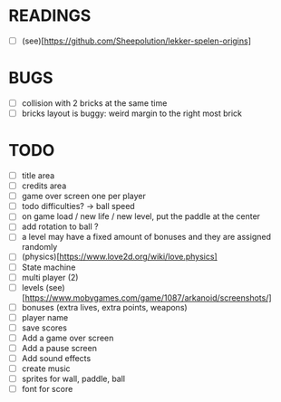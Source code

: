 # READINGS
- [ ] (see)[https://github.com/Sheepolution/lekker-spelen-origins]
# BUGS
- [ ] collision with 2 bricks at the same time
- [ ] bricks layout is buggy: weird margin to the right most brick

# TODO
- [ ] title area 
- [ ] credits area
- [ ] game over screen one per player
- [ ] todo difficulties? -> ball speed
- [ ] on game load / new life / new level, put the paddle at the center
- [ ] add rotation to ball ?
- [ ] a level may have a fixed amount of bonuses and they are assigned randomly
- [ ] (physics)[https://www.love2d.org/wiki/love.physics]
- [ ] State machine
- [ ] multi player (2)
- [ ] levels (see)[https://www.mobygames.com/game/1087/arkanoid/screenshots/]
- [ ] bonuses (extra lives, extra points, weapons)
- [ ] player name
- [ ] save scores
- [ ] Add a game over screen
- [ ] Add a pause screen
- [ ] Add sound effects
- [ ] create music
- [ ] sprites for wall, paddle, ball
- [ ] font for score
